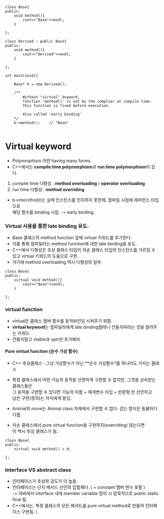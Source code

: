 
```
class Base{
public:
    void method(){
        cout<<"Base"<<endl;
    }

};

class Derived : public Base{
public:
    void method(){
        cout<<"Derived"<<endl;
    }

};

int main(void){

    Base* b = new Derived();
    
    /**
        Without "virtual" keyword, 
        function 'method()' is set by the complier at compile time.
        this function is fixed before execution.

        Also called 'early binding'
    */ 
    b->method();    // "Base"


```

# Virtual keyword  

 * Polymrophism 이란 having many forms.  
 * C++에서는 **compile time polymorphism**과 **run time polymorphism**이 있다.  
 1) compile time 다형성 : **method overloading** / **operator overloading**  
 2) run time 다형성 : **method overriding**  
 
 
 
 * b->meㅁthod()는 실제 인스턴스를 인지하지 못한체, 컴파일 시점에 래퍼런스 타입으로  
 해당 함수를 binding 시킴.  -> early binding.  
 
 
### Virtual 사용을 통한 late binding 유도.  

  * Base 클래스의 method function 앞에 virtual 키워드를 추가한다.  
  * 이를 통해 컴파일러는 method function에 대한 late binding을 유도.  
  * C++에서 다형성은 조상 클래스 타입이 자손 클래스 타입의 인스턴스를 가르킬 수 있고 virtual 키워드의 도움으로 구현.  
  * 거기에 method overloading 역시 다형성의 일부.  
  
```
class Base{
public:
    virtual void method(){
        cout<<"Base"<<endl;
    }

};
```

### virtual function    
  * virtual은 클래스 멤버 함수를 동적바인딩 시켜주기 위함.  
  * **virtual keyword**는 컴파일러에게 late binding할테니 건들지마라는 것을 알려주는 키워드  
  * 건들지말고 vtable과 vptr만 추가해라.  
  
#### Pure virtual function (순수 가상 함수)  

  * C++ 추상클래스 : 그냥 가상함수가 아닌 **순수 가상함수*를 하나라도 가지는 클래스  
  * 특정 클래스에서 어떤 기능의 동작을 선명하게 구현할 수 없지만, 그것을 상속받는 클래스들은  
  그 동작을 구현할 수 있다면 기능의 이름 + 매개변수 타입 + 반환형 만 선언하고  
  남은 구현(정의)는 자식에게 맡김.  
  * Animal의 move는 Animal class 자체에서 구현할 수 없다. 걷는 방식은 동물마다 다름.  
  
  * 자손 클래스에서 pure virtual function을 구현하지(overriding) 않는다면  
  이 역시 추상 클래스가 됨.  
  
```
class Base{
public:
    virtual void method() = 0;

};
```

### Interface VS abstract class  

  * 인터페이스가 추상화 강도가 더 높음.  
  * 인터페이스는 단지 메서드 선언의 집합체다. ( + constant 멤버 변수 포함 )  
  -> 자바에서 interface 내에 member variable 정의 시 암묵적으로 public static final 됨.  
  * C++에서는, 특정 클래스의 모든 메서드를 pure virtual method로 만들어 인터페이스 구현됨.  \
  


